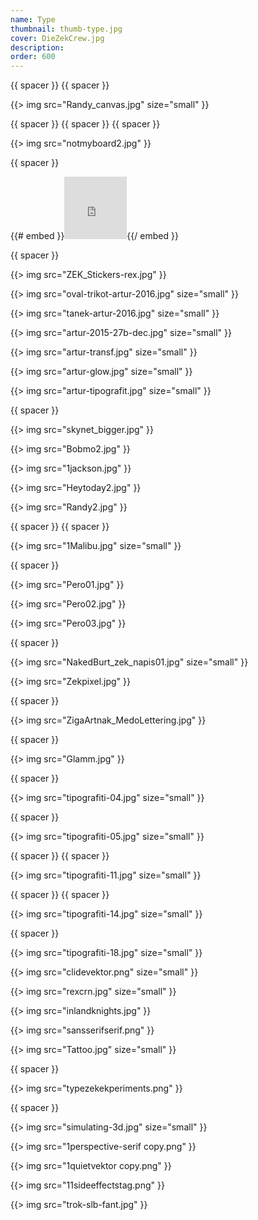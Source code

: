 ```yaml
---
name: Type
thumbnail: thumb-type.jpg
cover: DieZekCrew.jpg
description: 
order: 600
---
```


{{ spacer }} {{ spacer }}

{{> img src="Randy_canvas.jpg" size="small" }}

{{ spacer }} {{ spacer }} {{ spacer }}

{{> img src="notmyboard2.jpg" }}

{{ spacer }}

{{# embed }}<iframe allowfullscreen="" frameborder="0" width="100" height="100" mozallowfullscreen="true" onmousewheel="" src="https://sketchfab.com/models/07b613f32d67437f8958fd034ec48569/embed" webkitallowfullscreen="true"></iframe>{{/ embed }}

{{ spacer }}

{{> img src="ZEK_Stickers-rex.jpg" }}

{{> img src="oval-trikot-artur-2016.jpg" size="small" }}

{{> img src="tanek-artur-2016.jpg" size="small" }}

{{> img src="artur-2015-27b-dec.jpg" size="small" }}

{{> img src="artur-transf.jpg" size="small" }}

{{> img src="artur-glow.jpg" size="small" }}

{{> img src="artur-tipografit.jpg" size="small" }}

{{ spacer }}

{{> img src="skynet_bigger.jpg" }}

{{> img src="Bobmo2.jpg" }}

{{> img src="1jackson.jpg" }}

{{> img src="Heytoday2.jpg" }}

{{> img src="Randy2.jpg" }}

{{ spacer }} {{ spacer }}

{{> img src="1Malibu.jpg" size="small" }}

{{ spacer }}

{{> img src="Pero01.jpg" }}

{{> img src="Pero02.jpg" }}

{{> img src="Pero03.jpg" }}

{{ spacer }}

{{> img src="NakedBurt_zek_napis01.jpg" size="small" }}

{{> img src="Zekpixel.jpg" }}

{{ spacer }}

{{> img src="ZigaArtnak_MedoLettering.jpg" }}

{{ spacer }}

{{> img src="Glamm.jpg" }}

{{ spacer }}

{{> img src="tipografiti-04.jpg" size="small" }}

{{ spacer }}

{{> img src="tipografiti-05.jpg" size="small" }}

{{ spacer }} {{ spacer }}

{{> img src="tipografiti-11.jpg" size="small" }}

{{ spacer }} {{ spacer }}

{{> img src="tipografiti-14.jpg" size="small" }}

{{ spacer }}

{{> img src="tipografiti-18.jpg" size="small" }}

{{> img src="clidevektor.png" size="small" }}

{{> img src="rexcrn.jpg" size="small" }}

{{> img src="inlandknights.jpg" }}

{{> img src="sansserifserif.png" }}

{{> img src="Tattoo.jpg" size="small" }}

{{ spacer }}

{{> img src="typezekekperiments.png" }}

{{ spacer }}

{{> img src="simulating-3d.jpg" size="small" }}

{{> img src="1perspective-serif copy.png" }}

{{> img src="1quietvektor copy.png" }}

{{> img src="11sideeffectstag.png" }}

{{> img src="trok-slb-fant.jpg" }}
